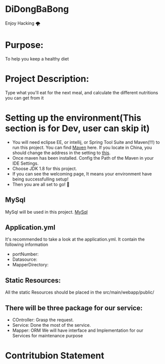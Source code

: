 # DiDongBaBong
Enjoy Hacking :tornado:


# Purpose:
To help you keep a healthy diet 

# Project Description:
Type what you'll eat for the next meal, and calculate the different nutritions you can get from it

# Setting up the environment(This section is for Dev, user can skip it)

* You will need eclipse EE, or intellij, or Spring Tool Suite and Maven(!!!) to run this project. 
You can find [Maven](https://maven.apache.org/) here. If you locate in China, you should change the address in the setting to [this](http://maven.aliyun.com/nexus/content/groups/public).
* Once maven has been installed. Config the Path of the Maven in your IDE Settings.
* Choose JDK 1.8 for this project.
* If you can see the welcoming page, It means your environment have being successfulling setup!
* Then you are all set to go! :tada:

## MySql
MySql will be used in this project. 
[MySql](https://www.mysql.com/)

## Application.yml
It's recommended to take a look at the application.yml. It contain the following information
* portNumber:
* Datasource:
* MapperDirectory:


## Static Resources:
All the static Resources should be placed in the src/main/webapp/public/


## There will be three package for our service:
* COntroller: Grasp the request.
* Service: Done the most of the service.
* Mapper: ORM
We will have interface and Implementation for our Services for maintenance purpose



# Contritubion Statement
